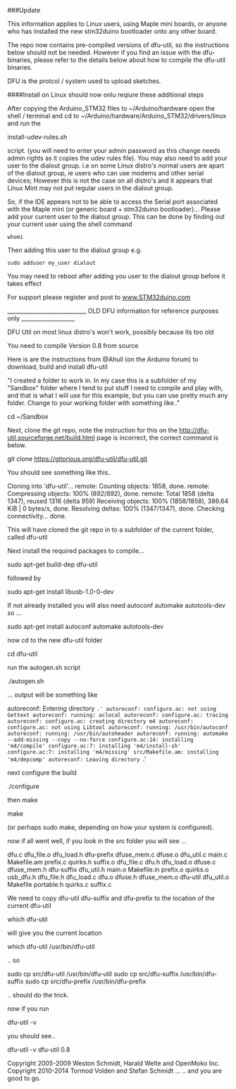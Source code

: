 ###Update

This information applies to Linux users, using Maple mini boards, or anyone who has installed the new stm32duino bootloader onto any other board.

The repo now contains pre-compiled versions of dfu-util, so the instructions below should not be needed. However if you find an issue with the dfu-binaries, please refer to the details below about how to compile the dfu-util binaries.

DFU is the protcol / system used to upload sketches.

####Install on Linux should now onlu reqiure these additional steps

After copying the Arduino_STM32 files to ~/Arduino/hardware open the shell / terminal and cd to ~/Arduino/hardware/Arduino_STM32/drivers/linux and run the 

install-udev-rules.sh

 script. (you will need to enter your admin password as this change needs admin rights as it copies the udev rules file).
You may also need to add your user to the dialout group. i.e on some Linux distro's normal users are apart of the dialout group, ie users who can use modems and other serial devices; However this is not the case on all distro's and it appears that Linux Mint may not put regular users in the dialout group.

So, if the IDE appears not to be able to access the Serial port associated with the Maple mini (or generic board + stm32duino bootloader)... 
Please add your current user to the dialout group.
This can be done by finding out your current user using the shell command

```whomi```

Then adding this user to the dialout group e.g.

```sudo adduser my_user dialout```

You may need to reboot after adding you user to the dialout group before it takes effect

For support please register and post to www.STM32duino.com


____________________________  OLD DFU information for reference purposes only ___________________

DFU Util on most linux distro's won't work, possibly because its too old

You need to compile Version 0.8 from source

Here is are the instructions from @Ahull (on the Arduino forum) to download, build and install dfu-util



"I created a folder to work in. In my case this is a subfolder of my "Sandbox" folder where I tend to put stuff I need to compile and play with, and that is what I will use for this example, but you can use pretty much any folder. Change to your working folder with something like.."

cd ~/Sandbox

Next, clone the git repo, note the instruction for this on the  http://dfu-util.sourceforge.net/build.html page is incorrect, the correct command is below.

git clone https://gitorious.org/dfu-util/dfu-util.git

You should see something like this..

Cloning into 'dfu-util'...
remote: Counting objects: 1858, done.
remote: Compressing objects: 100% (892/892), done.
remote: Total 1858 (delta 1347), reused 1316 (delta 959)
Receiving objects: 100% (1858/1858), 386.64 KiB | 0 bytes/s, done.
Resolving deltas: 100% (1347/1347), done.
Checking connectivity... done.


This will have cloned the git repo in to a subfolder of the current folder, called dfu-util

Next install the required packages to compile...

sudo apt-get build-dep dfu-util

followed by

sudo apt-get install libusb-1.0-0-dev

If not already installed you will also need
autoconf   automake  autotools-dev  
so ...

sudo apt-get install autoconf   automake  autotools-dev

now cd to the new dfu-util folder

cd dfu-util

run the autogen.sh script

 ./autogen.sh

... output will be something like

autoreconf: Entering directory `.'
autoreconf: configure.ac: not using Gettext
autoreconf: running: aclocal
autoreconf: configure.ac: tracing
autoreconf: configure.ac: creating directory m4
autoreconf: configure.ac: not using Libtool
autoreconf: running: /usr/bin/autoconf
autoreconf: running: /usr/bin/autoheader
autoreconf: running: automake --add-missing --copy --no-force
configure.ac:14: installing 'm4/compile'
configure.ac:7: installing 'm4/install-sh'
configure.ac:7: installing 'm4/missing'
src/Makefile.am: installing 'm4/depcomp'
autoreconf: Leaving directory `.'

next configure the build

./configure

then make

make

(or perhaps sudo make, depending on how your system is configured).

now if all went well, if you look in the src folder you will see ...

dfu.c       dfu_file.o  dfu_load.h  dfu-prefix  dfuse_mem.c  dfuse.o     dfu_util.c  main.c    Makefile.am  prefix.c  quirks.h  suffix.o
dfu_file.c  dfu.h       dfu_load.o  dfuse.c     dfuse_mem.h  dfu-suffix  dfu_util.h  main.o    Makefile.in  prefix.o  quirks.o  usb_dfu.h
dfu_file.h  dfu_load.c  dfu.o       dfuse.h     dfuse_mem.o  dfu-util    dfu_util.o  Makefile  portable.h   quirks.c  suffix.c

We need to copy dfu-util dfu-suffix and dfu-prefix to the location of the current dfu-util

which dfu-util

will give you the current location

which dfu-util
/usr/bin/dfu-util

.. so  

sudo cp src/dfu-util /usr/bin/dfu-util
sudo cp src/dfu-suffix /usr/bin/dfu-suffix
sudo cp src/dfu-prefix /usr/bin/dfu-prefix

.. should do the trick.

now if you run

dfu-util -v

you should see..

dfu-util -v
dfu-util 0.8

Copyright 2005-2009 Weston Schmidt, Harald Welte and OpenMoko Inc.
Copyright 2010-2014 Tormod Volden and Stefan Schmidt
...
.. and you are good to go. 